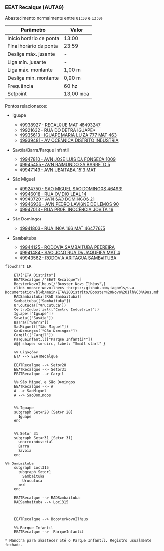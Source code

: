 ### EEAT Recalque (AUTAG)

Abastecimento normalmente entre `01:30` e `13:00`

| Parâmetro     | Valor |
| -------------    | ------------- |
| Início horário de ponta  | 13:00 |
| Final horário de ponta  | 23:59 |
| Desliga máx. jusante  | - |
| Liga mín. jusante  | - |
| Liga máx. montante  | 1,00 m|
| Desliga mín. montante  | 0,90 m|
| Frequência  | 60 hz|
| Setpoint  | 13,00 mca|

Pontos relacionados:
- Iguape
  - [49938927 - RECALQUE MAT 46493247](https://www.vectorasys.com.br/vectorasys/?inc=jE9ciFZdkq5eiPI/kPRdHL0fUgHpk249WBYeUKHeku9slPteHB1pGu94UrQ4GhI=)
  - [49921632 - RUA DO DETRA IGUAPE*](https://www.vectorasys.com.br/vectorasys/?inc=jE9ciFZdkq5eiPI/kPRdHL0fUgHpk249WBs2UqHeku9slPteHB1pGu94UrY3UhI=)
  - [49935613 - IGUAPE MARIA LUIZA 777 MAT 463](https://www.vectorasys.com.br/vectorasys/?inc=jE9ciFZdkq5eiPI/kPRdHL0fUgHpk249WBYgUgHeku9slPteHB1pGu94UuQ5UrM=)
  - [49939481 - AV OCEÂNICA DISTRITO INDUSTRIA](https://www.vectorasys.com.br/vectorasys/?inc=jE9ciFZdkq5eiPI/kPRdHL0fUgHpk249WBk5UAHeku9slPteHB1pGu94UuNtUrk=)
  
- Savóia/Barra/Parque Infantil
  - [49947810 - AVN JOSE LUIS DA FONSECA 1009](https://www.vectorasys.com.br/vectorasys/?inc=jE9ciFZdkq5eiPI/kPRdHL0fUgHpk249WBG5WAHeku9slPteHB1pGu94Urs0VhM=)
  - [49945455 - AVN RAIMUNDO SÁ BARRETO 5](https://www.vectorasys.com.br/vectorasys/?inc=jE9ciFZdkq5eiPI/kPRdHL0fUgHpk249WBk3VgHeku9slPteHB1pGu94UrHuGhI=)
  - [49947149 - AVN UBAITABA 1513 MAT](https://www.vectorasys.com.br/vectorasys/?inc=jE9ciFZdkq5eiPI/kPRdHL0fUgHpk249WBUfUAHeku9slPteHB1pGu94UrDsHBM=)

- São Miguel  
  - [49924750 - SAO MIGUEL SAO DOMINGOS 46493!](https://www.vectorasys.com.br/vectorasys/?inc=jE9ciFZdkq5eiPI/kPRdHL0fUgHpk249WBU5VKHeku9slPteHB1pGu94UuVrGBC=)
  - [49946018 - RUA OVIDIO LEAL 14](https://www.vectorasys.com.br/vectorasys/?inc=jE9ciFZdkq5eiPI/kPRdHL0fUgHpk249WBG5VqHeku9slPteHB1pGu94UrGeUhY=)
  - [49940720 - AVN SAO DOMINGOS 21](https://www.vectorasys.com.br/vectorasys/?inc=jE9ciFZdkq5eiPI/kPRdHL0fUgHpk249WBk3VKHeku9slPteHB1pGu94UrttWLI=)
  - [49946936 - AVN PEDRO LAVIGNE DE LEMOS 90](https://www.vectorasys.com.br/vectorasys/?inc=jE9ciFZdkq5eiPI/kPRdHL0fUgHpk249WBk3UgHeku9slPteHB1pGu94UuNrGhQ=)
  - [49947013 - RUA PROF. INOCÊNCIA JOVITA 16](https://www.vectorasys.com.br/vectorasys/?inc=jE9ciFZdkq5eiPI/kPRdHL0fUgHpk249WBk3UqHeku9slPteHB1pGu94UrVrULU=)

- São Domingos
  - [49941803 - RUA INGA 166 MAT 46477675](https://www.vectorasys.com.br/vectorasys/?inc=jE9ciFZdkq5eiPI/kPRdHL0fUgHpk249WBU5VAHeku9slPteHB1pGu94UrDrVrY=)

- Sambaituba
  - [49944125 - RODOVIA SAMBAITUBA PEDREIRA](https://www.vectorasys.com.br/vectorasys/?inc=jE9ciFZdkq5eiPI/kPRdHL0fUgHpk249WBYhUAHeku9slPteHB1pGu94UrY4HrM=)
  - [49941484 - SAO JOAO RUA DA JAQUEIRA MAT 4](https://www.vectorasys.com.br/vectorasys/?inc=jE9ciFZdkq5eiPI/kPRdHL0fUgHpk249WBYgWAHeku9slPteHB1pGu94UrNtGBk=)
  - [49943562 - RODOVIA ARITAGUA SAMBAITUBA](https://www.vectorasys.com.br/vectorasys/?inc=jE9ciFZdkq5eiPI/kPRdHL0fUgHpk249WBYhUKHeku9slPteHB1pGu94UuY4UhI=)


  
```mermaid
flowchart LR
        
    ETA["ETA Distrito"] 
    EEATRecalque[/"EEAT Recalque"\]
    BoosterNovoIlheus[/"Booster Novo Ilhéus"\]
    click BoosterNovoIlheus "https://github.com/iagovls/CCO-Documentation/blob/main/ETA%20Distrito/Booster%20Novo%20Ilh%C3%A9us.md"
    RADSambaituba[(RAD Sambaituba)]
    Sambaituba(["Sambaituba"]) 
    Urucutuca(["Urucutuca"]) 
    CentroIndustrial(["Centro Industrial"]) 
    Iguape(["Iguape"]) 
    Savoia(["Savóia"]) 
    Barra(["Barra"]) 
    SaoMiguel(["São Miguel"]) 
    SaoDomingos(["São Domingos"]) 
    Cargil(["Cargil"]) 
    ParqueInfantil(["Parque Infantil*"]) 
    A@{ shape: sm-circ, label: "Small start" }

    %% Ligações
    ETA --> EEATRecalque

    EEATRecalque --> Setor28
    EEATRecalque --> Setor31
    EEATRecalque --> Cargil

    %% São Miguel e São Domingos
    EEATRecalque --> A
    A --> SaoMiguel
    A --> SaoDomingos


    %% Iguape
    subgraph Setor28 [Setor 28]
      Iguape
    end


    %% Setor 31
    subgraph Setor31 [Setor 31]
      CentroIndustrial
      Barra
      Savoia
    end

%% Sambaituba  
    subgraph Loc1315
      subgraph Setor1
        Sambaituba
        Urucutuca
      end 
    end

    EEATRecalque --> RADSambaituba
    RADSambaituba --> Loc1315

    

    EEATRecalque --> BoosterNovoIlheus

    %% Parque Infantil
    EEATRecalque -->  ParqueInfantil
```

`* Manobra para abastecer até o Parque Infantil. Registro usualmente fechado.`
